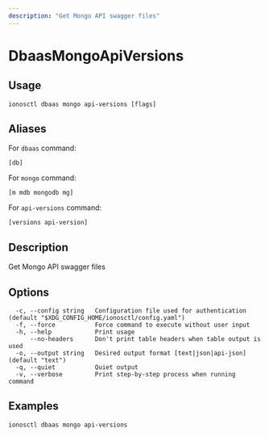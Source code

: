 ```yaml
---
description: "Get Mongo API swagger files"
---
```


# DbaasMongoApiVersions

## Usage

```text
ionosctl dbaas mongo api-versions [flags]
```

## Aliases

For `dbaas` command:

```text
[db]
```

For `mongo` command:

```text
[m mdb mongodb mg]
```

For `api-versions` command:

```text
[versions api-version]
```

## Description

Get Mongo API swagger files

## Options

```text
  -c, --config string   Configuration file used for authentication (default "$XDG_CONFIG_HOME/ionosctl/config.yaml")
  -f, --force           Force command to execute without user input
  -h, --help            Print usage
      --no-headers      Don't print table headers when table output is used
  -o, --output string   Desired output format [text|json|api-json] (default "text")
  -q, --quiet           Quiet output
  -v, --verbose         Print step-by-step process when running command
```

## Examples

```text
ionosctl dbaas mongo api-versions
```

